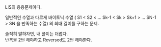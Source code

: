 
LIS의 응용문제이다.


일반적인 수열과 다르게 바이토닉 수열 ( S1 < S2 < ... Sk-1 < Sk > Sk+1 > ... SN-1 > SN 을 만족하는 수열) 의 최대 길이를 구하는 문제.

솔직히 말하자면, 내 풀이는 더럽다.   
반복을 2번 해야하고 Reversed도 2번 해야한다.

